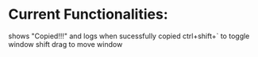 # Current Functionalities:

shows "Copied!!!" and logs when sucessfully copied 
ctrl+shift+` to toggle window
shift drag to move window